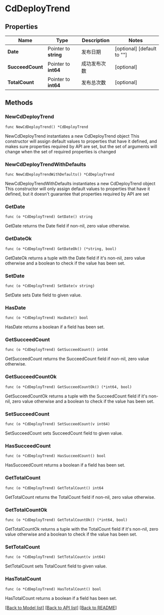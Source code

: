 # CdDeployTrend

## Properties

Name | Type | Description | Notes
------------ | ------------- | ------------- | -------------
**Date** | Pointer to **string** | 发布日期 | [optional] [default to ""]
**SucceedCount** | Pointer to **int64** | 成功发布次数 | [optional] 
**TotalCount** | Pointer to **int64** | 发布总次数 | [optional] 

## Methods

### NewCdDeployTrend

`func NewCdDeployTrend() *CdDeployTrend`

NewCdDeployTrend instantiates a new CdDeployTrend object
This constructor will assign default values to properties that have it defined,
and makes sure properties required by API are set, but the set of arguments
will change when the set of required properties is changed

### NewCdDeployTrendWithDefaults

`func NewCdDeployTrendWithDefaults() *CdDeployTrend`

NewCdDeployTrendWithDefaults instantiates a new CdDeployTrend object
This constructor will only assign default values to properties that have it defined,
but it doesn't guarantee that properties required by API are set

### GetDate

`func (o *CdDeployTrend) GetDate() string`

GetDate returns the Date field if non-nil, zero value otherwise.

### GetDateOk

`func (o *CdDeployTrend) GetDateOk() (*string, bool)`

GetDateOk returns a tuple with the Date field if it's non-nil, zero value otherwise
and a boolean to check if the value has been set.

### SetDate

`func (o *CdDeployTrend) SetDate(v string)`

SetDate sets Date field to given value.

### HasDate

`func (o *CdDeployTrend) HasDate() bool`

HasDate returns a boolean if a field has been set.

### GetSucceedCount

`func (o *CdDeployTrend) GetSucceedCount() int64`

GetSucceedCount returns the SucceedCount field if non-nil, zero value otherwise.

### GetSucceedCountOk

`func (o *CdDeployTrend) GetSucceedCountOk() (*int64, bool)`

GetSucceedCountOk returns a tuple with the SucceedCount field if it's non-nil, zero value otherwise
and a boolean to check if the value has been set.

### SetSucceedCount

`func (o *CdDeployTrend) SetSucceedCount(v int64)`

SetSucceedCount sets SucceedCount field to given value.

### HasSucceedCount

`func (o *CdDeployTrend) HasSucceedCount() bool`

HasSucceedCount returns a boolean if a field has been set.

### GetTotalCount

`func (o *CdDeployTrend) GetTotalCount() int64`

GetTotalCount returns the TotalCount field if non-nil, zero value otherwise.

### GetTotalCountOk

`func (o *CdDeployTrend) GetTotalCountOk() (*int64, bool)`

GetTotalCountOk returns a tuple with the TotalCount field if it's non-nil, zero value otherwise
and a boolean to check if the value has been set.

### SetTotalCount

`func (o *CdDeployTrend) SetTotalCount(v int64)`

SetTotalCount sets TotalCount field to given value.

### HasTotalCount

`func (o *CdDeployTrend) HasTotalCount() bool`

HasTotalCount returns a boolean if a field has been set.


[[Back to Model list]](../README.md#documentation-for-models) [[Back to API list]](../README.md#documentation-for-api-endpoints) [[Back to README]](../README.md)


